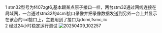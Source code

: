 1 stm32型号为f407zgt6,基本跟某点原子接口一样，两台stm32通过网线连接在局域网，一台通过stm32的dcmi接口录像并把录像数据发送到另外一台上并显示在该台的lcd接口上，主要用到了接口为dcmi,fsmc,iic  
2 经过24小时稳定运行测试
![20250409_102257](https://github.com/user-attachments/assets/d7843032-d3df-4e89-bd95-2371ee8a08a6)
